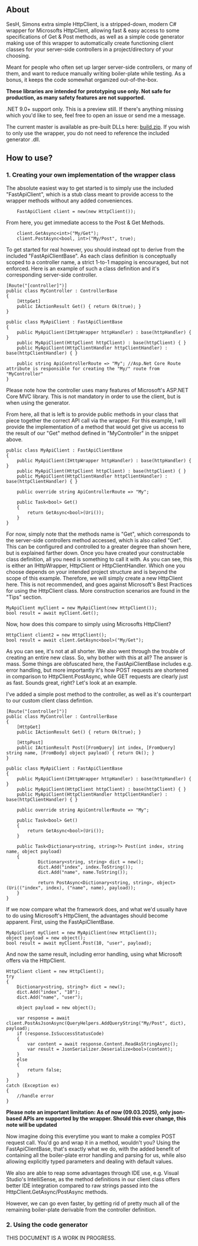 ## About

SesH, Simons extra simple HttpClient, is a stripped-down, modern C# wrapper for Microsofts HttpClient, allowing fast & easy access to some specifications of Get & Post methods, as well as a simple code generator making use of this wrapper to automatically create functioning client classes for your server-side controllers in a project/directory of your choosing.

Meant for people who often set up larger server-side controllers, or many of them, and want to reduce manually writing boiler-plate while testing. As a bonus, it keeps the code somewhat organized out-of-the-box. 

**These libraries are intended for prototyping use only. Not safe for production, as many safety features are not supported.**

.NET 9.0+ support only. This is a preview still. If there's anything missing which you'd like to see, feel free to open an issue or send me a message.

The current master is available as pre-built DLLs here: [build.zip](https://github.com/user-attachments/files/19150109/build.zip).
If you wish to only use the wrapper, you do not need to reference the included generator .dll.

## How to use?

### 1. Creating your own implementation of the wrapper class

The absolute easiest way to get started is to simply use the included "FastApiClient", which is a stub class meant to provide access to the wrapper methods without any added conveniences.
        
        FastApiClient client = new(new HttpClient());

From here, you get immediate access to the Post & Get Methods.

        client.GetAsync<int>("My/Get");
        client.PostAsync<bool, int>("My/Post", true);
        
To get started for real however, you should instead opt to derive from the included "FastApiClientBase". As each class definition is conceptually scoped to a controller name, a strict 1-to-1 mapping is encouraged, but not enforced.
Here is an example of such a class definition and it's corresponding server-side controller.

    [Route("[controller]")]
    public class MyController : ControllerBase
    {
        [HttpGet]
        public IActionResult Get() { return Ok(true); }
    }
    
    public class MyApiClient : FastApiClientBase
    {
        public MyApiClient(IHttpWrapper httpHandler) : base(httpHandler) { }
        public MyApiClient(HttpClient httpClient) : base(httpClient) { }
        public MyApiClient(HttpClientHandler httpClientHandler) : base(httpClientHandler) { }
        
        public string ApiControllerRoute => "My"; //Asp.Net Core Route attribute is responsible for creating the "My/" route from "MyController"
    }

Please note how the controller uses many features of Microsoft's ASP.NET Core MVC library. This is not mandatory in order to use the client, but is when using the generator.

From here, all that is left is to provide public methods in your class that piece together the correct API call via the wrapper. For this example, I will provide the implementation of a method that would get give us access to the result of our "Get" method defined in "MyController" in the snippet above.

    public class MyApiClient : FastApiClientBase
    {
        public MyApiClient(IHttpWrapper httpHandler) : base(httpHandler) { }
        public MyApiClient(HttpClient httpClient) : base(httpClient) { }
        public MyApiClient(HttpClientHandler httpClientHandler) : base(httpClientHandler) { }

        public override string ApiControllerRoute => "My";

        public Task<bool> Get() 
        {
            return GetAsync<bool>(Uri());
        }
    }

For now, simply note that the methods name is "Get", which corresponds to the server-side controllers method accessed, which is also called "Get". This can be configured and controlled to a greater degree than shown here, but is explained farther down.
Once you have created your constructable class definition, all you need is something to call it with. As you can see, this is either an IHttpWrapper, HttpClient or HttpClientHandler. Which one you choose depends on your intended project structure and is beyond the scope of this example. Therefore, we will simply create a new HttpClient here. This is not recommended, and goes against Microsoft's Best Practices for using the HttpClient class. More construction scenarios are found in the "Tips" section.

    MyApiClient myClient = new MyApiClient(new HttpClient());
    bool result = await myClient.Get();

Now, how does this compare to simply using Microsofts HttpClient?

    HttpClient client2 = new HttpClient();
    bool result = await client.GetAsync<bool>("My/Get");

As you can see, it's not at all shorter. We also went through the trouble of creating an entire new class. So, why bother with this at all? The answer is mass. Some things are obfuscated here, the FastApiClientBase includes e.g. error handling, but more importantly it's how POST requests are shortened in comparison to HttpClient.PostAsync, while GET requests are clearly just as fast. Sounds great, right? Let's look at an example.

I've added a simple post method to the controller, as well as it's counterpart to our custom client class defintion.

    [Route("[controller]")]
    public class MyController : ControllerBase
    {
        [HttpGet]
        public IActionResult Get() { return Ok(true); }

        [HttpPost]
        public IActionResult Post([FromQuery] int index, [FromQuery] string name, [FromBody] object payload) { return Ok(); }
    }
    
    public class MyApiClient : FastApiClientBase
    {
        public MyApiClient(IHttpWrapper httpHandler) : base(httpHandler) { }
        public MyApiClient(HttpClient httpClient) : base(httpClient) { }
        public MyApiClient(HttpClientHandler httpClientHandler) : base(httpClientHandler) { }

        public override string ApiControllerRoute => "My";

        public Task<bool> Get() 
        {
            return GetAsync<bool>(Uri());
        }

        public Task<Dictionary<string, string>?> Post(int index, string name, object payload)
        {
                Dictionary<string, string> dict = new();
                dict.Add("index", index.ToString());
                dict.Add("name", name.ToString());

                return PostAsync<Dictionary<string, string>, object>(Uri(("index", index), ("name", name), payload));
        }
    }

If we now compare what the framework does, and what we'd usually have to do using Microsoft's HttpClient, the advantages should become apparent.
First, using the FastApiClientBase.

    MyApiClient myClient = new MyApiClient(new HttpClient());
    object payload = new object();
    bool result = await myClient.Post(10, "user", payload);

And now the same result, including error handling, using what Microsoft offers via the HttpClient.

    HttpClient client = new HttpClient();
    try
    {
        Dictionary<string, string?> dict = new();
        dict.Add("index", "10");
        dict.Add("name", "user");

        object payload = new object();

        var response = await client.PostAsJsonAsync(QueryHelpers.AddQueryString("My/Post", dict), payload);
        if (response.IsSuccessStatusCode)
        {
            var content = await response.Content.ReadAsStringAsync();
            var result = JsonSerializer.Deserialize<bool>(content);
        }
        else
        {
            return false;
        }
    }
    catch (Exception ex)
    {
        //handle error
    }

**Please note an important limitation: As of now (09.03.2025), only json-based APIs are supported by the wrapper. Should this ever change, this note will be updated**

Now imagine doing this everytime you want to make a complex POST request call. You'd go and wrap it in a method, wouldn't you? Using the FastApiClientBase, that's exactly what we do, with the added benefit of containing all the boiler-plate error handling and parsing for us, while also allowing explicitly typed parameters and dealing with default values.

We also are able to reap some advantages through IDE use, e.g. Visual Studio's IntelliSense, as the method definitions in our client class offers better IDE integration compared to raw strings passed into the HttpClient.GetAsync/PostAsync methods. 

However, we can go even faster, by getting rid of pretty much all of the remaining boiler-plate derivable from the controller definition.

### 2. Using the code generator

THIS DOCUMENT IS A WORK IN PROGRESS.

